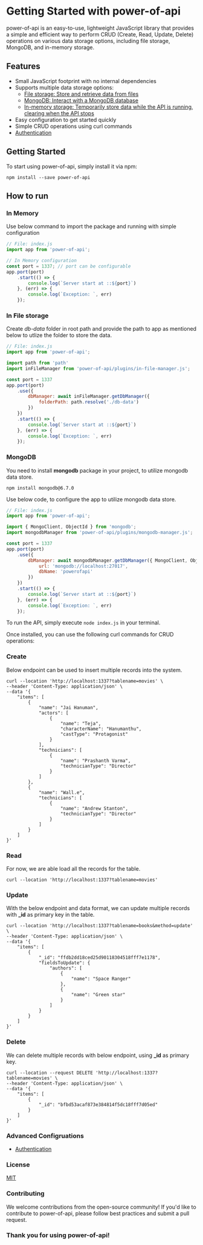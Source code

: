 # Getting Started with power-of-api

power-of-api is an easy-to-use, lightweight JavaScript library that provides a simple and efficient way to perform CRUD (Create, Read, Update, Delete) operations on various data storage options, including file storage, MongoDB, and in-memory storage.

## Features

* Small JavaScript footprint with no internal dependencies
* Supports multiple data storage options:
	+ [File storage: Store and retrieve data from files](#in-file-storage)
	+ [MongoDB: Interact with a MongoDB database](#mongodb)
	+ [In-memory storage: Temporarily store data while the API is running, clearing when the API stops](#in-memory)
* Easy configuration to get started quickly
* Simple CRUD operations using curl commands
* [Authentication](Authentication-config.md)

## Getting Started

To start using power-of-api, simply install it via npm:

```shell
npm install --save power-of-api
```

## How to run

### In Memory

Use below command to import the package and running with simple configuration 

```js
// File: index.js
import app from 'power-of-api';

// In Memory configuration
const port = 1337; // port can be configurable
app.port(port)
    .start(() => {
        console.log(`Server start at ::${port}`)
    }, (err) => {
        console.log(`Exception: `, err)
    });


```

### In File storage

Create *db-data* folder in root path and provide the path to app as mentioned below to utlize the folder to store the data.

```js
// File: index.js
import app from 'power-of-api';

import path from 'path'
import inFileManager from 'power-of-api/plugins/in-file-manager.js';

const port = 1337
app.port(port)
    .use({
        dbManager: await inFileManager.getDbManager({
            folderPath: path.resolve('./db-data')
        })
    })
    .start(() => {
        console.log(`Server start at ::${port}`)
    }, (err) => {
        console.log(`Exception: `, err)
    });

```

### MongoDB

You need to install **mongodb** package in your project, to utilize mongodb data store.

```shell
npm install mongodb@6.7.0
```

Use below code, to configure the app to utilize mongodb data store.

```js
// File: index.js
import app from 'power-of-api';

import { MongoClient, ObjectId } from 'mongodb'; 
import mongodbManager from 'power-of-api/plugins/mongodb-manager.js';

const port = 1337
app.port(port)
    .use({
        dbManager: await mongodbManager.getDbManager({ MongoClient, ObjectId }, {
            url: 'mongodb://localhost:27017',
            dbName: 'powerofapi'
        })
    })
    .start(() => {
        console.log(`Server start at ::${port}`)
    }, (err) => {
        console.log(`Exception: `, err)
    });
```


To run the API, simply execute `node index.js` in your terminal.

Once installed, you can use the following curl commands for CRUD operations:

### Create

Below endpoint can be used to insert multiple records into the system.

```shell
curl --location 'http://localhost:1337?tablename=movies' \
--header 'Content-Type: application/json' \
--data '{
    "items": [
        {
            "name": "Jai Hanuman",
            "actors": [
                {
                    "name": "Teja",
                    "characterName": "Hanumanthu",
                    "castType": "Protagonist"
                }
            ],
            "technicians": [
                {
                    "name": "Prashanth Varma",
                    "technicianType": "Director"
                }
            ]
        },
        {
            "name": "Wall.e",
            "technicians": [
                {
                    "name": "Andrew Stanton",
                    "technicianType": "Director"
                }
            ]
        }
    ]
}'
```

### Read

For now, we are able load all the records for the table.

```shell
curl --location 'http://localhost:1337?tablename=movies'

```

### Update

With the below endpoint and data format, we can update multiple records with **_id** as primary key in the table.

```shell
curl --location 'http://localhost:1337?tablename=books&method=update' \
--header 'Content-Type: application/json' \
--data '{
    "items": [
        {
            "_id": "ffdb2dd18ced25d90118304518fff7e1178",
            "fieldsToUpdate": {
                "authors": [
                    {
                        "name": "Space Ranger"
                    },
                    {
                        "name": "Green star"
                    }
                ]
            }
        }
    ]
}'

```

### Delete
We can delete multiple records with below endpoint, using **_id** as primary key.

```shell
curl --location --request DELETE 'http://localhost:1337?tablename=movies' \
--header 'Content-Type: application/json' \
--data '{
    "items": [
        {
            "_id": "bfbd53acaf873e384814f5dc18fff7d05ed"
        }
    ]
}'
```

### Advanced Configruations

* [Authentication](Authentication-config.md)

### License

[MIT](LICENSE)

### Contributing

We welcome contributions from the open-source community! If you'd like to contribute to power-of-api, please follow best practices and submit a pull request.

### Thank you for using power-of-api!